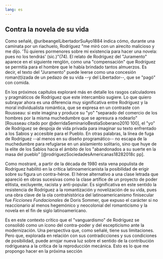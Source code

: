 ```yaml
---
lang: es
---
```


## Contra la novela de su vida

Como señalé, @uribeangelLibertadorSuAyo1884 indica cómo, durante una caminata por un riachuelo, Rodríguez "me miró con un airecito malicioso y me dijo. 'Tú quieres pormenores sobre mi existencia para hacer una novela: pues no los tendrás' (sic.)"(74). El relato de Rodríguez del "Juramento" aparece en el siguiente renglón, como una "compensación" que Rodríguez se permitía para el hombre que le había brindado tantos almuerzos. Es decir, el texto del "Juramento" puede leerse como una concesión roman(t)izada de un pedazo de su vida --y del Libertador--, que se "pagó" con comida.

En los próximos capítulos exploraré más en detalle los rasgos calculadores y pragmáticos de Rodríguez que este intercambio sugiere. Lo que quiero subrayar ahora es una diferencia muy significativa entre Rodríguez y la moral individualista romántica, que se expresa en un contraste con Rousseau: si este imagina y produce su "yo" "separado del comercio de los hombres por la misma muchedumbre que se apresura a rodearlo" [Rousseau citado por @derridaSeminarioBestiaSoberano2010 100], el "yo" de Rodríguez se despoja de vida privada para imaginar su texto enfrentado a los Sabios y accesible para el Pueblo. En otras palabras, la línea de fuga de Rodríguez --al menos en su diseño programático-- no escapa de la muchedumbre para refugiarse en un aislamiento solitario, sino que huye de la elite de los Sabios hacia el ámbito de los "abandonados a su suerte en la masa del pueblo" [@rodriguezSociedadesAmericanas18282018c pp]. 

Como mostraré, a partir de la década de 1980 esta vena populista de Rodríguez habilitó en la crítica latinoamericanista la posibilidad de erigir sobre su figura un contra-héroe. El héroe alternativo a una clase letrada que apareció en obras sucesivas como la clase artífice de un proyecto de poder elitista, excluyente, racista y anti-popular. Es significativa en este sentido la resistencia de Rodríguez a la romantización y novelización de su vida, pues una obra clave de la ola contrahistórica del latinoamericanismo finisecular fue *Ficciones Fundacionales* de Doris Sommer, que expuso el carácter si no reaccionario al menos hegemónico y neocolonial del romanticismo y la novela en el fin de siglo latinoamericano. 

Es en este contexto crítico que el "vanguardismo" de Rodríguez se consolidó como un ícono del contra-poder y del escepticismo ante la modernización. Una perspectiva que, como señalé, tiene sus limitaciones. Pero que, explorada en relación con sus contradicciones y sus condiciones de posibilidad, puede arrojar nueva luz sobre el sentido de la contribución rodrigueana a la crítica de la reproducción mecánica. Esto es lo que me propongo hacer en la próxima sección